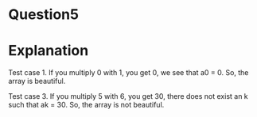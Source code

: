 # Question5

# Explanation
Test case 1. If you multiply 0 with 1, you get 0, we see that a0 = 0. So, the array is beautiful.

Test case 3. If you multiply 5 with 6, you get 30, there does not exist an k such that ak = 30. So, the array is not beautiful.
